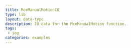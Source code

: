 ```yaml
---
title: MceManualMotionIO
type: lib
layout: data-type
description: IO data for the MceManualMotion function.
tags:
 - jog
categories: examples
---
```

